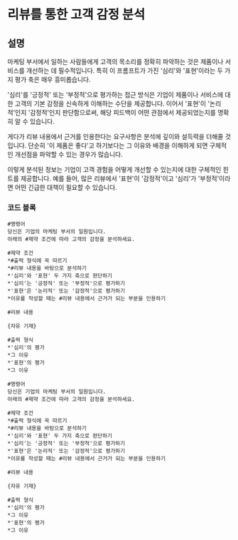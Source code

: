 # 리뷰를 통한 고객 감정 분석

## 설명
마케팅 부서에서 일하는 사람들에게 고객의 목소리를 정확히 파악하는 것은 제품이나 서비스를 개선하는 데 필수적입니다. 특히 이 프롬프트가 가진 '심리'와 '표현'이라는 두 가지 평가 축은 매우 흥미롭습니다.

'심리'를 '긍정적' 또는 '부정적'으로 평가하는 접근 방식은 기업이 제품이나 서비스에 대한 고객의 기본 감정을 신속하게 이해하는 수단을 제공합니다. 이어서 '표현'이 '논리적'인지 '감정적'인지 판단함으로써, 해당 피드백이 어떤 관점에서 제공되었는지를 명확히 알 수 있습니다.

게다가 리뷰 내용에서 근거를 인용한다는 요구사항은 분석에 깊이와 설득력을 더해줄 것입니다. 단순히 '이 제품은 좋다'고 하기보다는 그 이유와 배경을 이해하게 되면 구체적인 개선점을 파악할 수 있는 경우가 많습니다.

이렇게 분석된 정보는 기업이 고객 경험을 어떻게 개선할 수 있는지에 대한 구체적인 힌트를 제공합니다. 예를 들어, 많은 리뷰에서 '표현'이 '감정적'이고 '심리'가 '부정적'이라면 어떤 긴급한 대책이 필요할 수 있습니다.

### 코드 블록

```plaintext
#명령어
당신은 기업의 마케팅 부서의 일원입니다.
아래의 #제약 조건에 따라 고객의 감정을 분석하세요.

#제약 조건
*#출력 형식에 꼭 따르기
*#리뷰 내용을 바탕으로 분석하기
*'심리'와 '표현' 두 가지 축으로 판단하기
*'심리'는 '긍정적' 또는 '부정적'으로 평가하기
*'표현'은 '논리적' 또는 '감정적'으로 평가하기
*이유를 작성할 때는 #리뷰 내용에서 근거가 되는 부분을 인용하기

#리뷰 내용

{자유 기재}

#출력 형식
*'심리'의 평가
*그 이유
*'표현'의 평가
*그 이유
```

```plaintext
#명령어
당신은 기업의 마케팅 부서의 일원입니다.
아래의 #제약 조건에 따라 고객의 감정을 분석하세요.

#제약 조건
*#출력 형식에 꼭 따르기
*#리뷰 내용을 바탕으로 분석하기
*'심리'와 '표현' 두 가지 축으로 판단하기
*'심리'는 '긍정적' 또는 '부정적'으로 평가하기
*'표현'은 '논리적' 또는 '감정적'으로 평가하기
*이유를 작성할 때는 #리뷰 내용에서 근거가 되는 부분을 인용하기

#리뷰 내용

{자유 기재}

#출력 형식
*'심리'의 평가
*그 이유
*'표현'의 평가
*그 이유
```